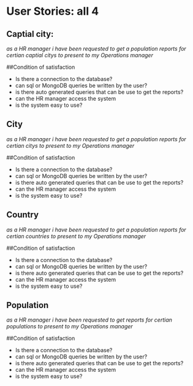 # User Stories: all 4 

## Captial city:
 
 *as a HR manager i have been requested to get a population reports for certian captial citys*
 *to present to my Operations manager*
 
 ##Condition of satisfaction
 * Is there a connection to the database?
 * can sql or MongoDB queries be written by the user?
 * is there auto generated queries that can be use to get the reports?
 * can the HR manager access the system
 * is the system easy to use?
 
 ## City
  *as a HR manager i have been requested to get a population reports for certian citys*
  *to present to my Operations manager*
 
##Condition of satisfaction
 * Is there a connection to the database?
 * can sql or MongoDB queries be written by the user?
 * is there auto generated queries that can be use to get the reports?
 * can the HR manager access the system
 * is the system easy to use?
 
 ## Country
 
  *as a HR manager i have been requested to get a population reports for certian countries*
  *to present to my Operations manager*
 
##Condition of satisfaction
 * Is there a connection to the database?
 * can sql or MongoDB queries be written by the user?
 * is there auto generated queries that can be use to get the reports?
 * can the HR manager access the system
 * is the system easy to use?
 
 
 
 ## Population
  *as a HR manager i have been requested to get reports for certian populations*
  *to present to my Operations manager*
 
##Condition of satisfaction
 * Is there a connection to the database?
 * can sql or MongoDB queries be written by the user?
 * is there auto generated queries that can be use to get the reports?
 * can the HR manager access the system
 * is the system easy to use?
 